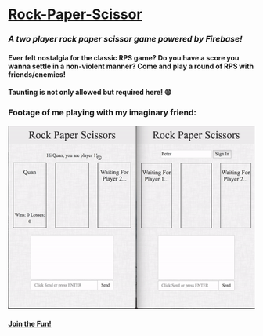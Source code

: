 # [Rock-Paper-Scissor](https://quangao.github.io/RPS-Multiplayer/)

### _A two player rock paper scissor game powered by Firebase!_

#### Ever felt nostalgia for the classic RPS game? Do you have a score you wanna settle in a non-violent manner? Come and play a round of RPS with friends/enemies!

#### Taunting is not only allowed but required here! :smile:

### Footage of me playing with my imaginary friend:
![Peter&Quan](./gifs/RPS.gif)

#### [Join the Fun!](https://quangao.github.io/RPS-Multiplayer/)
